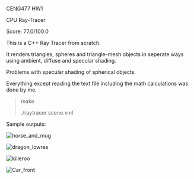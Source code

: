 CENG477 HW1

CPU Ray-Tracer

Score: 77.0/100.0

This is a C++ Ray Tracer from scratch.

It renders triangles, spheres and triangle-mesh objects in seperate ways using ambient, diffuse and specular shading.

Problems with specular shading of spherical objects. 

Everything except reading the text file including the math calculations was done by me.

>make
>
>./raytracer scene.xml

Sample outputs:



![horse_and_mug](https://github.com/distortedfuzz/raytracer/assets/90470997/43f2ca98-1134-4ae4-8e0b-4f5f16fde199)



![dragon_lowres](https://github.com/distortedfuzz/raytracer/assets/90470997/87004473-d61b-4410-b2b4-1e1884967651)



![killeroo](https://github.com/distortedfuzz/raytracer/assets/90470997/f1b39af1-700d-4ced-b51c-82ea730bf45d)


![Car_front](https://github.com/distortedfuzz/raytracer/assets/90470997/630ceace-9720-433b-bafa-9fd9f3d0105f)
